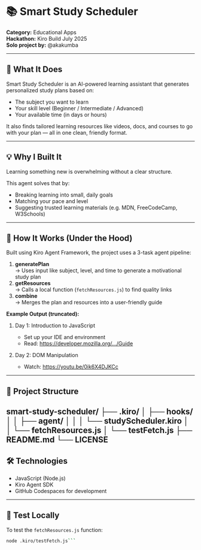 # 📚 Smart Study Scheduler

**Category:** Educational Apps  
**Hackathon:** Kiro Build July 2025  
**Solo project by:** @akakumba

---

## 🧠 What It Does

Smart Study Scheduler is an AI-powered learning assistant that generates personalized study plans based on:  
- The subject you want to learn  
- Your skill level (Beginner / Intermediate / Advanced)  
- Your available time (in days or hours)  

It also finds tailored learning resources like videos, docs, and courses to go with your plan — all in one clean, friendly format.

---

## 💡 Why I Built It

Learning something new is overwhelming without a clear structure.

This agent solves that by:  
- Breaking learning into small, daily goals  
- Matching your pace and level  
- Suggesting trusted learning materials (e.g. MDN, FreeCodeCamp, W3Schools)

---

## 🚀 How It Works (Under the Hood)

Built using Kiro Agent Framework, the project uses a 3-task agent pipeline:  
1. **generatePlan**  
   → Uses input like subject, level, and time to generate a motivational study plan  
2. **getResources**  
   → Calls a local function (`fetchResources.js`) to find quality links  
3. **combine**  
   → Merges the plan and resources into a user-friendly guide  

**Example Output (truncated):**

1. Day 1: Introduction to JavaScript  
   - Set up your IDE and environment  
   - Read: https://developer.mozilla.org/.../Guide  

2. Day 2: DOM Manipulation  
   - Watch: https://youtu.be/0ik6X4DJKCc  

---

## 📂 Project Structure
smart-study-scheduler/
├── .kiro/
│   ├── hooks/
│   │   ├── agent/
│   │   │   └── studyScheduler.kiro
│   │   └── fetchResources.js
│   └── testFetch.js
├── README.md
└── LICENSE
---

## 🛠️ Technologies

- JavaScript (Node.js)  
- Kiro Agent SDK  
- GitHub Codespaces for development

---

## 🧪 Test Locally

To test the `fetchResources.js` function:  
```bash
node .kiro/testFetch.js```

